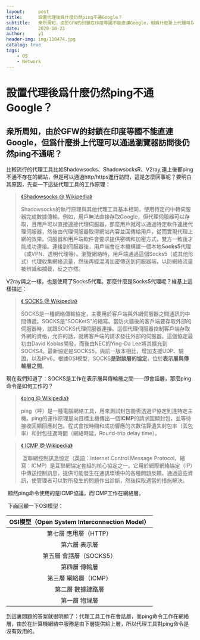 ```yaml
---
layout:     post
title:      設置代理後爲什麼仍然ping不通Google？
subtitle:   衆所周知，由於GFW的封鎖在印度等國不能直連Google，但爲什麼掛上代理可以通過瀏覽器訪問後仍然ping不通呢？
date:       2020-10-23
author:     y1
header-img: img/110474.jpg
catalog: true
tags:
    - OS
    - Network
---
```


# 設置代理後爲什麼仍然ping不通Google？

## 衆所周知，由於GFW的封鎖在印度等國不能直連Google，但爲什麼掛上代理可以通過瀏覽器訪問後仍然ping不通呢？

​	比較流行的代理工具比如Shadowsocks、ShadowsocksR、V2ray,連上後都ping不通不存在的網站，但是可以通過http/https進行訪問，這是怎麼回事呢？要明白其原因，先查一下這些代理工具的工作原理：
> [《Shadowsocks @ Wikipedia》](https://zh.wikipedia.org/zh-hk/Shadowsocks)
>
> ​	Shadowsocks的執行原理與其他代理工具基本相同，使用特定的中轉伺服器完成數據傳輸。例如，用戶無法直接存取Google，但代理伺服器可以存取，且用戶可以直接連接代理伺服器，那麼用戶就可以通過特定軟件連接代理伺服器，然後由代理伺服器取得網站內容並回傳給用戶，從而實現代理上網的效果。伺服器和用戶端軟件會要求提供密碼和加密方式，雙方一致後才能成功連接。連接到伺服器後，用戶端會在本機構建一個本地**Socks5**代理（或VPN、透明代理等）。瀏覽網絡時，用戶端通過這個Socks5（或其他形式）代理收集網絡流量，然後再經混淆加密傳送到伺服器端，以防網絡流量被辨識和攔截，反之亦然。
>

​	V2ray與之一樣，也是使用了Socks5代理。那麼什麼是Socks5代理呢？維基上這樣描述：
> [《 SOCKS @ Wikipedia》](https://zh.wikipedia.org/zh-hk/SOCKS)
>
> ​	SOCKS是一種網絡傳輸協定，主要用於客戶端與外網伺服器之間通訊的中間傳遞。SOCKS是"SOCKetS"的縮寫。當防火牆後的客戶端要存取外部的伺服器時，就跟SOCKS代理伺服器連接。這個代理伺服器控制客戶端存取外網的資格，允許的話，就將客戶端的請求發往外部的伺服器。這個協定最初由David Koblas開發，而後由NEC的Ying-Da Lee將其擴充到SOCKS4。最新協定是SOCKS5，與前一版本相比，增加支援UDP、驗證，以及IPv6。根據OSI模型，SOCKS**是對談層的協定**，位於**表示層與傳輸層之間**。 	
>

​	現在我們知道了：SOCKS是工作在表示層與傳輸層之間——即會話層，那麼ping命令是如何工作的？
>[《ping @ Wikipedia》](https://zh.wikipedia.org/zh-hk/Ping)
>
> ​	ping（呯）是一種電腦網絡工具，用來測試封包能否透過IP協定到達特定主機。ping的運作原理是向目標主機傳出一個**ICMP**的請求回顯封包，並等待接收回顯回應封包。程式會按時間和成功響應的次數估算遺失封包率（丟包率）和封包往返時間（網絡時延，Round-trip delay time）。
>

>[《 ICMP @ Wikipedia》](https://zh.wikipedia.org/zh-hk/ICMP)
>
> ​	互聯網控制訊息協定（英語：Internet Control Message Protocol，縮寫：ICMP）是互聯網協定套組的核心協定之一。它用於網際網絡協定（IP）中傳送控制訊息，提供可能發生在通訊環境中的各種問題反饋。通過這些資訊，使管理者可以對所發生的問題作出診斷，然後採取適當的措施解決。 
>


​	顯然ping命令使用的是ICMP協議，而ICMP工作在網絡層。

​	下面回顧一下OSI模型：

| OSI模型（Open System Interconnection Model） |
| :------------------------------------------: |
|            第七層 應用層（HTTP）             |
|                第六層 表示層                 |
|           第五層 會話層（SOCKS5）            |
|                第四層 傳輸層                 |
|            第三層 網絡層（ICMP）             |
|              第二層 數據鏈路層               |
|                第一層 物理層                 |

​	到這裏問題的答案就很明顯了：代理工具工作在會話層，而ping命令工作在網絡層，由於在計算機網絡中服務是由下層提供給上層，所以代理工具對ping命令是沒有效用的。

